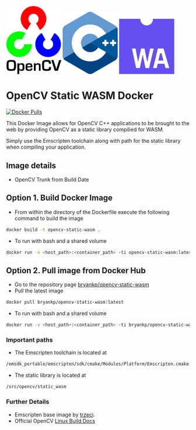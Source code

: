<!-- Add padding between images -->
<div>
    <img src="./images/opencv-logo.png" display="inline-block"
    margin-left="auto"
    margin-right="auto"
    width="30%" ></img>
    <img src="./images/cpp_logo.png" display="inline-block"
    margin-left=" auto"
    margin-right=" auto"
    width="30%"></img>
    <img src="./images/Web_Assembly_Logo.svg" display="inline-block"
    margin-left=" auto"
    margin-right=" auto"
    width="30%"></img>
</div>  

# OpenCV Static WASM Docker
[![Docker Pulls](https://img.shields.io/docker/pulls/bryankp/opencv-static-wasm.svg)](https://hub.docker.com/r/bryankp/opencv-static-wasm)

This Docker Image allows for OpenCV C++ applications to be brought to the web by providing OpenCV as a static library compilied for WASM.  

Simply use the Emscripten toolchain along with path for the static library when compiling your application.

## Image details
* OpenCV Trunk from Build Date

## Option 1. Build Docker Image
* From within the directory of the Dockerfile execute the following command to build the image
```BASH
docker build -t opencv-static-wasm .
```
* To run with bash and a shared volume
```BASH
docker run -v <host_path>:<container_path> -ti opencv-static-wasm:latest bash
```
## Option 2. Pull image from Docker Hub
* Go to the repository page [bryankp/opencv-static-wasm](https://hub.docker.com/r/bryankp/opencv-static-wasm)
* Pull the latest image
```BASH
docker pull bryankp/opencv-static-wasm:latest
```

* To run with bash and a shared volume
```BASH
docker run -v <host_path>:<container_path> -ti bryankp/opencv-static-wasm:latest bash
```



### Important paths
* The Emscripten toolchain is located at 
```BASH
/emsdk_portable/emscripten/sdk/cmake/Modules/Platform/Emscripten.cmake
```

* The static library is located at
```BASH
/src/opencv/static_wasm
```

### Further Details
* Emscripten base image by [trzeci](https://hub.docker.com/r/trzeci/emscripten/).
* Official OpenCV [Linux Build Docs](https://docs.opencv.org/master/d7/d9f/tutorial_linux_install.html)